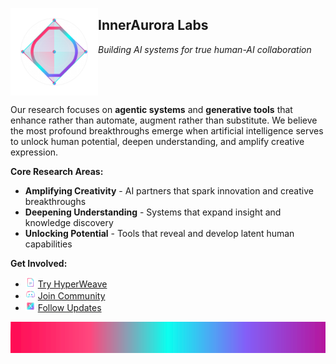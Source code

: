 [<img src="assets/icon.svg" align="left" width="140">](https://innerauroralab.com)

## InnerAurora Labs

*Building AI systems for true human-AI collaboration*

<br clear="left"/>

Our research focuses on **agentic systems** and **generative tools** that enhance rather than automate, augment rather than substitute. We believe the most profound breakthroughs emerge when artificial intelligence serves to unlock human potential, deepen understanding, and amplify creative expression.

**Core Research Areas:**
- **Amplifying Creativity** - AI partners that spark innovation and creative breakthroughs
- **Deepening Understanding** - Systems that expand insight and knowledge discovery
- **Unlocking Potential** - Tools that reveal and develop latent human capabilities

<!--
### Featured Projects

**[HyperWeave MCP][hyperweave-mcp]** - AI collaboration platform

### Get Involved
-->

**Get Involved:**
- <img src="assets/docs.svg" width="16" height="16" alt="HyperWeave"> [Try HyperWeave][hyperweave-mcp]
- <img src="assets/discord.svg" width="16" height="16" alt="Discord"> [Join Community][discord]
- <img src="assets/x.svg" width="16" height="16" alt="X"> [Follow Updates][x]

<img 
    src="assets/thematic-break.svg"
    alt="Thematic Break"
    width="100%"
    height="50"
    role="separator"
    aria-label="InnerAurora Labs organizational divider"
    style="margin: 1em 0; display: block;">

<!-- REFERENCE LINKS -->
[hyperweave-mcp]: https://github.com/InnerAurora/hyperweave-mcp
[discord]: https://discord.gg/hyperweave.app
[x]: https://x.com/hyperweave_app
